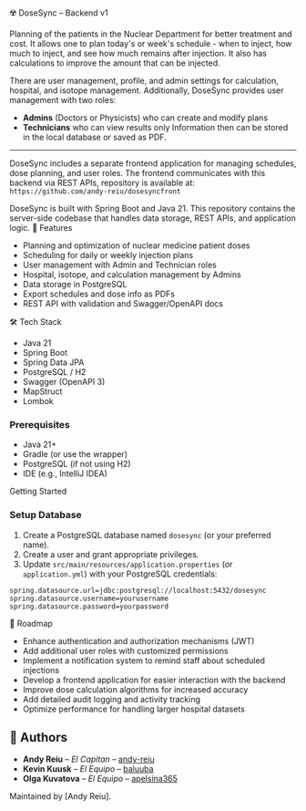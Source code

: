 ☢️ DoseSync – Backend v1

Planning of the patients in the Nuclear Department for better treatment and cost.
It allows one to plan today's or week's schedule - when to inject, how much to inject, and see how much remains after injection.
It also has calculations to improve the amount that can be injected.

There are user management, profile, and admin settings for calculation, hospital, and isotope management.
Additionally, DoseSync provides user management with two roles:  
- **Admins** (Doctors or Physicists) who can create and modify plans  
- **Technicians** who can view results only
Information then can be stored in the local database or saved as PDF.

----------------------------------------------------------------------------
DoseSync includes a separate frontend application for managing schedules, dose planning, and user roles.
The frontend communicates with this backend via REST APIs, repository is available at:  
`https://github.com/andy-reiu/dosesyncfront`

DoseSync is built with Spring Boot and Java 21. 
This repository contains the server-side codebase that handles data storage, REST APIs, and application logic.
🚀 Features
- Planning and optimization of nuclear medicine patient doses  
- Scheduling for daily or weekly injection plans  
- User management with Admin and Technician roles  
- Hospital, isotope, and calculation management by Admins  
- Data storage in PostgreSQL
- Export schedules and dose info as PDFs  
- REST API with validation and Swagger/OpenAPI docs  

🛠️ Tech Stack
- Java 21
- Spring Boot
- Spring Data JPA
- PostgreSQL / H2
- Swagger (OpenAPI 3)
- MapStruct
- Lombok

### Prerequisites
- Java 21+
- Gradle (or use the wrapper)
- PostgreSQL (if not using H2)
- IDE (e.g., IntelliJ IDEA)

Getting Started

### Setup Database

1. Create a PostgreSQL database named `dosesync` (or your preferred name).  
2. Create a user and grant appropriate privileges.  
3. Update `src/main/resources/application.properties` (or `application.yml`) with your PostgreSQL credentials:

```properties
spring.datasource.url=jdbc:postgresql://localhost:5432/dosesync
spring.datasource.username=yourusername
spring.datasource.password=yourpassword
```

🚀 Roadmap

- Enhance authentication and authorization mechanisms (JWT)  
- Add additional user roles with customized permissions  
- Implement a notification system to remind staff about scheduled injections  
- Develop a frontend application for easier interaction with the backend  
- Improve dose calculation algorithms for increased accuracy  
- Add detailed audit logging and activity tracking  
- Optimize performance for handling larger hospital datasets

## 👤 Authors

- **Andy Reiu** – *El Capitan* – [andy-reiu](https://github.com/andy-reiu)
- **Kevin Kuusk** – *El Equipo* – [baluuba](https://github.com/baluuba)
- **Olga Kuvatova** – *El Equipo* – [apelsina365](https://github.com/Apelsinka365)

Maintained by [Andy Reiu].
